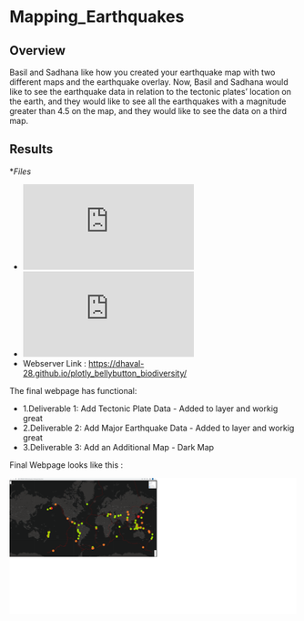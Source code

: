 # Mapping_Earthquakes

## Overview
Basil and Sadhana like how you created your earthquake map with two different maps and the earthquake overlay. Now, Basil and Sadhana would like to see the earthquake data in relation to the tectonic plates’ location on the earth, and they would like to see all the earthquakes with a magnitude greater than 4.5 on the map, and they would like to see the data on a third map.


## Results

**Files*
 * ![click here for : challenge_logic.js file](https://github.com/dhaval-28/Mapping_Earthquakes/blob/main/Earthquake_Challenge/static/js/challenge_logic.js)
 * ![click here for : index.html](https://github.com/dhaval-28/Mapping_Earthquakes/blob/main/Earthquake_Challenge/index.html)
 * Webserver Link : https://dhaval-28.github.io/plotly_bellybutton_biodiversity/


The final webpage has functional:  
* 1.Deliverable 1: Add Tectonic Plate Data - Added to layer and workig great
* 2.Deliverable 2: Add Major Earthquake Data - Added to layer and workig great
* 3.Deliverable 3: Add an Additional Map - Dark Map 


Final Webpage looks like this :

![Final Webpage](https://github.com/dhaval-28/Mapping_Earthquakes/blob/main/Earthquake_Challenge/Earthquakes_Mapping_Challenge.png)
